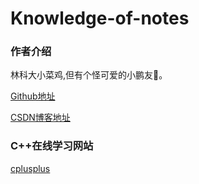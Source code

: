 # Knowledge-of-notes

### 作者介绍
林科大小菜鸡,但有个怪可爱的小鹏友💖。

[Github地址](https://github.com/GpsLypy)

[CSDN博客地址](https://blog.csdn.net/weixin_46269257?spm=1001.2014.3001.5343)

### C++在线学习网站
[cplusplus](http://www.cplusplus.com/)



